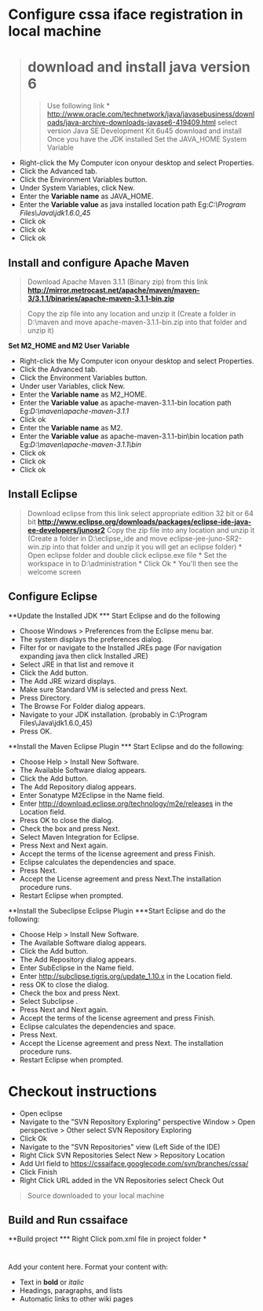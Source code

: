 # Configure cssa iface registration in local machine #
> # download and install java version 6 #
> > Use following link
    * http://www.oracle.com/technetwork/java/javasebusiness/downloads/java-archive-downloads-javase6-419409.html
> > select version Java SE Development Kit 6u45 download and install
Once you have the JDK installed
Set the JAVA\_HOME System Variable

  * Right-click the My Computer icon onyour desktop and select Properties.
  * Click the Advanced tab.
  * Click the Environment Variables button.
  * Under System Variables, click New.
  * Enter the **Variable name** as JAVA\_HOME.
  * Enter the **Variable value** as java installed location path Eg:_C:\Program      Files\Java\jdk1.6.0\_45_
  * Click ok
  * Click ok
  * Click ok

## Install and configure Apache Maven ##

> Download Apache Maven 3.1.1 (Binary zip) from this link **http://mirror.metrocast.net/apache/maven/maven-3/3.1.1/binaries/apache-maven-3.1.1-bin.zip**

> Copy the zip file into any location and unzip it (Create a folder in D:\maven and move apache-maven-3.1.1-bin.zip into that folder and unzip it)

**Set M2\_HOME and M2 User Variable**

  * Right-click the My Computer icon onyour desktop and select Properties.
  * Click the Advanced tab.
  * Click the Environment Variables button.
  * Under user Variables, click New.
  * Enter the **Variable name** as M2\_HOME.
  * Enter the **Variable value** as apache-maven-3.1.1-bin location path Eg:_D:\maven\apache-maven-3.1.1_
  * Click ok
  * Enter the **Variable name** as M2.
  * Enter the **Variable value** as apache-maven-3.1.1-bin\bin location path Eg:_D:\maven\apache-maven-3.1.1\bin_
  * Click ok
  * Click ok
  * Click ok

## Install Eclipse ##
> Download eclipse from this link select appropriate edition 32 bit or 64 bit **http://www.eclipse.org/downloads/packages/eclipse-ide-java-ee-developers/junosr2**
> Copy the zip file into any location and unzip it (Create a folder in D:\eclipse\_ide and move eclipse-jee-juno-SR2-win.zip into that folder and unzip it you will get an eclipse folder)
    * Open eclipse folder and double click eclipse.exe file
    * Set the workspace in to D:\administration
    * Click Ok
    * You'll then see the welcome screen

## Configure Eclipse ##
**Update the Installed JDK
  *** Start Eclipse and do the following
  * Choose Windows > Preferences from the Eclipse menu bar.
  * The system displays the preferences dialog.
  * Filter for or navigate to the Installed JREs page (For navigation     expanding java then click Installed JRE)
  * Select JRE in that list and remove it
  * Click the Add button.
  * The Add JRE wizard displays.
  * Make sure Standard VM is selected and press Next.
  * Press Directory.
  * The Browse For Folder dialog appears.
  * Navigate to your JDK installation. (probably in C:\Program Files\Java\jdk1.6.0\_45)
  * Press OK.

**Install the Maven Eclipse Plugin
  *** Start Eclipse and do the following:
  * Choose Help > Install New Software.
  * The Available Software dialog appears.
  * Click the Add button.
  * The Add Repository dialog appears.
  * Enter Sonatype M2Eclipse in the Name field.
  * Enter http://download.eclipse.org/technology/m2e/releases in the Location field.
  * Press OK to close the dialog.
  * Check the box and press Next.
  * Select Maven Integration for Eclipse.
  * Press Next and Next again.
  * Accept the terms of the license agreement and press Finish.
  * Eclipse calculates the dependencies and space.
  * Press Next.
  * Accept the License agreement and press Next.The installation procedure runs.
  * Restart Eclipse when prompted.

**Install the Subeclipse Eclipse Plugin
  ***Start Eclipse and do the following:
  * Choose Help > Install New Software.
  * The Available Software dialog appears.
  * Click the Add button.
  * The Add Repository dialog appears.
  * Enter SubEclipse in the Name field.
  * Enter http://subclipse.tigris.org/update_1.10.x in the Location field.
  * ress OK to close the dialog.
  * Check the box and press Next.
  * Select Subclipse	.
  * Press Next and Next again.
  * Accept the terms of the license agreement and press Finish.
  * Eclipse calculates the dependencies and space.
  * Press Next.
  * Accept the License agreement and press Next. The installation procedure runs.
  * Restart Eclipse when prompted.

# Checkout instructions #
  * Open eclipse
  * Navigate to the "SVN Repository Exploring" perspective Window > Open perspective > Other  select SVN Repository Exploring
  * Click Ok
  * Navigate to the "SVN Repositories" view (Left Side of the IDE)
  * Right Click SVN Repositories Select New > Repository Location
  * Add Url field to https://cssaiface.googlecode.com/svn/branches/cssa/
  * Click Finish
  * Right Click URL added in the VN Repositories select Check Out
> Source downloaded to your local machine

## Build and Run cssaiface ##
**Build project
  *** Right Click pom.xml file in project folder
  * 

#  #

Add your content here.  Format your content with:
  * Text in **bold** or _italic_
  * Headings, paragraphs, and lists
  * Automatic links to other wiki pages